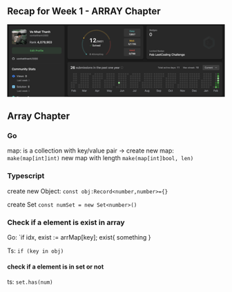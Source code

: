 ## Recap for Week 1 - ARRAY Chapter

![recap](./recap_w1.png)

## Array Chapter

### Go

map: is a collection with key/value pair
-> create new map: `make(map[int]int)`
new map with length
`make(map[int]bool, len)`

### Typescript

create new Object:
`const obj:Record<number,number>={}`

create Set
`const numSet = new Set<number>()`

### Check if a element is exist in array

Go: `if idx, exist := arrMap[key]; exist{
something
}

Ts: `if (key in obj)`

#### check if a element is in set or not

ts: `set.has(num)`
